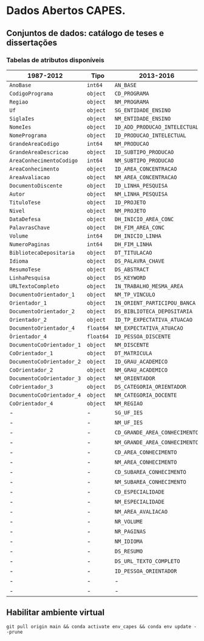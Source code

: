 
# Dados Abertos CAPES. 

## Conjuntos de dados: catálogo de teses e dissertações


### Tabelas de atributos disponíveis

1987-2012|Tipo|2013-2016|Tipo|2017-2020|Tipo|
|--------|----|---------|----|---------|----|
|`AnoBase`|`int64`|`AN_BASE`|`int64`|`AN_BASE`|`int64`|
|`CodigoPrograma`|`object`|`CD_PROGRAMA`|`object`|`CD_PROGRAMA`|`object`|
|`Regiao`|`object`|`NM_PROGRAMA`|`object`|`NM_PROGRAMA`|`object`|
|`Uf`|`object`|`SG_ENTIDADE_ENSINO`|`object`|`SG_ENTIDADE_ENSINO`|`object`|
|`SiglaIes`|`object`|`NM_ENTIDADE_ENSINO`|`object`|`NM_ENTIDADE_ENSINO`|`object`|
|`NomeIes`|`object`|`ID_ADD_PRODUCAO_INTELECTUAL`|`int64`|`ID_ADD_PRODUCAO_INTELECTUAL`|`int64`|
|`NomePrograma`|`object`|`ID_PRODUCAO_INTELECTUAL`|`int64`|`ID_PRODUCAO_INTELECTUAL`|`int64`|
|`GrandeAreaCodigo`|`int64`|`NM_PRODUCAO`|`object`|`NM_PRODUCAO`|`object`|
|`GrandeAreaDescricao`|`object`|`ID_SUBTIPO_PRODUCAO`|`int64`|`ID_SUBTIPO_PRODUCAO`|`int64`|
|`AreaConhecimentoCodigo`|`int64`|`NM_SUBTIPO_PRODUCAO`|`object`|`NM_SUBTIPO_PRODUCAO`|`object`|
|`AreaConhecimento`|`object`|`ID_AREA_CONCENTRACAO`|`float64`|`ID_AREA_CONCENTRACAO`|`float64`|
|`AreaAvaliacao`|`object`|`NM_AREA_CONCENTRACAO`|`object`|`NM_AREA_CONCENTRACAO`|`object`|
|`DocumentoDiscente`|`object`|`ID_LINHA_PESQUISA`|`float64`|`ID_LINHA_PESQUISA`|`float64`|
|`Autor`|`object`|`NM_LINHA_PESQUISA`|`object`|`NM_LINHA_PESQUISA`|`object`|
|`TituloTese`|`object`|`ID_PROJETO`|`float64`|`ID_PROJETO`|`float64`|
|`Nivel`|`object`|`NM_PROJETO`|`object`|`NM_PROJETO`|`object`|
|`DataDefesa`|`object`|`DH_INICIO_AREA_CONC`|`object`|`DH_INICIO_AREA_CONC`|`object`|
|`PalavrasChave`|`object`|`DH_FIM_AREA_CONC`|`object`|`DH_FIM_AREA_CONC`|`object`|
|`Volume`|`int64`|`DH_INICIO_LINHA`|`object`|`DH_INICIO_LINHA`|`object`|
|`NumeroPaginas`|`int64`|`DH_FIM_LINHA`|`object`|`DH_FIM_LINHA`|`object`|
|`BibliotecaDepositaria`|`object`|`DT_TITULACAO`|`object`|`DT_TITULACAO`|`object`|
|`Idioma`|`object`|`DS_PALAVRA_CHAVE`|`object`|`DS_PALAVRA_CHAVE`|`object`|
|`ResumoTese`|`object`|`DS_ABSTRACT`|`object`|`DS_ABSTRACT`|`object`|
|`LinhaPesquisa`|`object`|`DS_KEYWORD`|`object`|`DS_KEYWORD`|`object`|
|`URLTextoCompleto`|`object`|`IN_TRABALHO_MESMA_AREA`|`float64`|`IN_TRABALHO_MESMA_AREA`|`int64`|
|`DocumentoOrientador_1`|`object`|`NM_TP_VINCULO`|`object`|`NM_TP_VINCULO`|`object`|
|`Orientador_1`|`object`|`IN_ORIENT_PARTICIPOU_BANCA`|`int64`|`IN_ORIENT_PARTICIPOU_BANCA`|`int64`|
|`DocumentoOrientador_2`|`object`|`DS_BIBLIOTECA_DEPOSITARIA`|`object`|`DS_BIBLIOTECA_DEPOSITARIA`|`object`|
|`Orientador_2`|`object`|`ID_TP_EXPECTATIVA_ATUACAO`|`int64`|`ID_TP_EXPECTATIVA_ATUACAO`|`int64`|
|`DocumentoOrientador_4`|`float64`|`NM_EXPECTATIVA_ATUACAO`|`object`|`NM_EXPECTATIVA_ATUACAO`|`object`|
|`Òrientador_4`|`float64`|`ID_PESSOA_DISCENTE`|`int64`|`ID_PESSOA_DISCENTE`|`int64`|
|`DocumentoCoOrientador_1`|`object`|`NM_DISCENTE`|`object`|`NM_DISCENTE`|`object`|
|`CoOrientador_1`|`object`|`DT_MATRICULA`|`object`|`DT_MATRICULA`|`object`|
|`DocumentoCoOrientador_2`|`object`|`ID_GRAU_ACADEMICO`|`int64`|`ID_GRAU_ACADEMICO`|`int64`|
|`CoOrientador_2`|`object`|`NM_GRAU_ACADEMICO`|`object`|`NM_GRAU_ACADEMICO`|`object`|
|`DocumentoCoOrientador_3`|`object`|`NM_ORIENTADOR`|`object`|`NM_ORIENTADOR`|`object`|
|`CoOrientador_3`|`object`|`DS_CATEGORIA_ORIENTADOR`|`object`|`DS_CATEGORIA_ORIENTADOR`|`object`|
|`DocumentoCoOrientador_4`|`object`|`NM_CATEGORIA_DOCENTE`|`object`|`NM_CATEGORIA_DOCENTE`|`object`|
|`CoOrientador_4`|`object`|`NM_REGIAO`|`object`|`NM_REGIAO`|`object`|
|-|-|`SG_UF_IES`|`object`|`SG_UF_IES`|`object`|
|-|-|`NM_UF_IES`|`object`|`NM_UF_IES`|`object`|
|-|-|`CD_GRANDE_AREA_CONHECIMENTO`|`int64`|`CD_GRANDE_AREA_CONHECIMENTO`|`int64`|
|-|-|`NM_GRANDE_AREA_CONHECIMENTO`|`object`|`NM_GRANDE_AREA_CONHECIMENTO`|`object`|
|-|-|`CD_AREA_CONHECIMENTO`|`float64`|`CD_AREA_CONHECIMENTO`|`float64`|
|-|-|`NM_AREA_CONHECIMENTO`|`object`|`NM_AREA_CONHECIMENTO`|`object`|
|-|-|`CD_SUBAREA_CONHECIMENTO`|`float64`|`CD_SUBAREA_CONHECIMENTO`|`float64`|
|-|-|`NM_SUBAREA_CONHECIMENTO`|`object`|`NM_SUBAREA_CONHECIMENTO`|`object`|
|-|-|`CD_ESPECIALIDADE`|`float64`|`CD_ESPECIALIDADE`|`float64`|
|-|-|`NM_ESPECIALIDADE`|`object`|`NM_ESPECIALIDADE`|`object`|
|-|-|`NM_AREA_AVALIACAO`|`object`|`NM_AREA_AVALIACAO`|`object`|
|-|-|`NR_VOLUME`|`object`|`NR_VOLUME`|`object`|
|-|-|`NR_PAGINAS`|`float64`|`NR_PAGINAS`|`float64`|
|-|-|`NM_IDIOMA`|`object`|`NM_IDIOMA`|`object`|
|-|-|`DS_RESUMO`|`object`|`DS_RESUMO`|`object`|
|-|-|`DS_URL_TEXTO_COMPLETO`|`object`|`DS_URL_TEXTO_COMPLETO`|`object`|
|-|-|`ID_PESSOA_ORIENTADOR`|`float64`|`ID_PESSOA_ORIENTADOR`|`float64`|
|-|-|-|-|`IN_TCC_COM_VINCULO_PRODUCAO`|`object`|
|-|-|-|-|`ID_ADD_PRODUCAO_VINCULO_CT`|`object`|


## Habilitar ambiente virtual

```
git pull origin main && conda activate env_capes && conda env update --prune

```